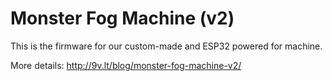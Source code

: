 # Monster Fog Machine (v2)

This is the firmware for our custom-made and ESP32 powered for machine.

More details: http://9v.lt/blog/monster-fog-machine-v2/
